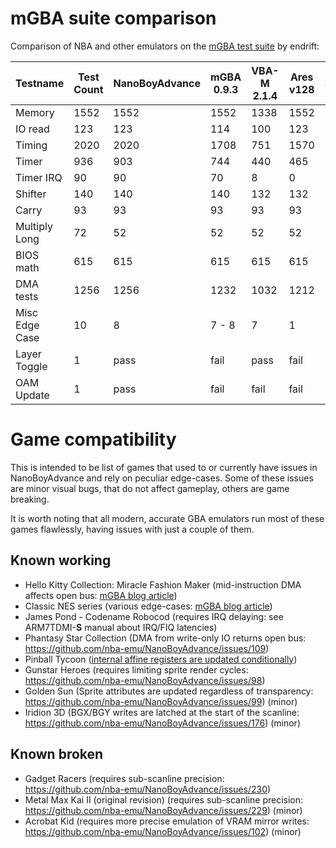 
# mGBA suite comparison

Comparison of NBA and other emulators on the [mGBA test suite](https://github.com/mgba-emu/suite) by endrift:

Testname      | Test Count | NanoBoyAdvance | mGBA 0.9.3 | VBA-M 2.1.4 | Ares v128 | SkyEmu     |
--------------|------------|----------------|------------|-------------|-----------|------------|
Memory        |       1552 |           1552 |       1552 |        1338 |      1552 |       1552 |
IO read       |        123 |            123 |        114 |         100 |       123 |        123 |
Timing        |       2020 |           2020 |       1708 |         751 |      1570 |       2020 |
Timer         |        936 |            903 |        744 |         440 |       465 |        587 |
Timer IRQ     |         90 |             90 |         70 |           8 |         0 |         90 |
Shifter       |        140 |            140 |        140 |         132 |       132 |        140 |
Carry         |         93 |             93 |         93 |          93 |        93 |         93 |
Multiply Long |         72 |             52 |         52 |          52 |        52 |         52 |
BIOS math     |        615 |            615 |        615 |         615 |       615 |        615 |
DMA tests     |       1256 |           1256 |       1232 |        1032 |      1212 |       1256 |
Misc Edge Case|         10 |              8 |      7 - 8 |           7 |         1 |          3 |
Layer Toggle  |          1 |           pass |       fail |        pass |      fail |       pass |
OAM Update    |          1 |           pass |       fail |        fail |      fail |       pass |

# Game compatibility

This is intended to be list of games that used to or currently have issues in NanoBoyAdvance and rely on peculiar edge-cases.
Some of these issues are minor visual bugs, that do not affect gameplay, others are game breaking.

It is worth noting that all modern, accurate GBA emulators run most of these games flawlessly, having issues with just a couple of them.

## Known working

- Hello Kitty Collection: Miracle Fashion Maker (mid-instruction DMA affects open bus: [mGBA blog article](https://mgba.io/2020/01/25/infinite-loop-holy-grail/))
- Classic NES series (various edge-cases: [mGBA blog article](https://mgba.io/2014/12/28/classic-nes/))
- James Pond - Codename Robocod (requires IRQ delaying: see ARM7TDMI-**S** manual about IRQ/FIQ latencies)
- Phantasy Star Collection (DMA from write-only IO returns open bus: https://github.com/nba-emu/NanoBoyAdvance/issues/109)
- Pinball Tycoon ([internal affine registers are updated conditionally](https://github.com/mgba-emu/mgba/issues/1668#issuecomment-925306878))
- Gunstar Heroes (requires limiting sprite render cycles: https://github.com/nba-emu/NanoBoyAdvance/issues/98)
- Golden Sun (Sprite attributes are updated regardless of transparency: https://github.com/nba-emu/NanoBoyAdvance/issues/99) (minor)
- Iridion 3D (BGX/BGY writes are latched at the start of the scanline: https://github.com/nba-emu/NanoBoyAdvance/issues/176) (minor)

## Known broken

- Gadget Racers (requires sub-scanline precision: https://github.com/nba-emu/NanoBoyAdvance/issues/230)
- Metal Max Kai II (original revision) (requires sub-scanline precision: https://github.com/nba-emu/NanoBoyAdvance/issues/229) (minor)
- Acrobat Kid (requires more precise emulation of VRAM mirror writes: https://github.com/nba-emu/NanoBoyAdvance/issues/102) (minor)

